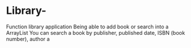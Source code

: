 # Library-
Function library application 
Being able to add book or search into a ArrayList 
You can search a book by publisher, published date, ISBN (book number), author 
a
